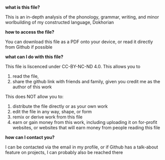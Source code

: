 **what is this file?**

  This is an in-depth analysis of the phonology, grammar, writing, and minor worlbuilding of my constructed language, Dokhorian
  
**how to access the file?**

  You can download this file as a PDF onto your device, or read it directly from Github if possible
  
**what can I do with this file?**

  This file is liscenced under CC-BY-NC-ND 4.0. This allows you to 
  1) read the file,
  2) share the github link with friends and family, given you credit me as the author of this work

  This does NOT allow you to:
  1) distribute the file directly or as your own work
  2) edit the file in any way, shape, or form
  3) remix or derive work from this file
  4) earn or gain money from this work, including uploading it on for-profit websites, or websites that will earn money from people reading this file

**how can I contact you?**

  I can be contacted via the email in my profile, or if Github has a talk-about feature on projects, I can probably also be reached there
